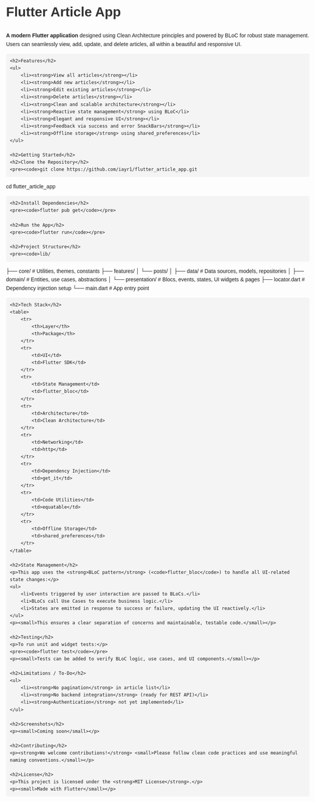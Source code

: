 <!DOCTYPE html>
<html lang="en">
<head>
    <meta charset="UTF-8">
    <meta name="viewport" content="width=device-width, initial-scale=1.0">
    <title>Flutter Article App</title>
    <style>
        body {
            font-family: Arial, sans-serif;
            line-height: 1.6;
            margin: 0 auto;
            max-width: 800px;
            padding: 20px;
        }
        h1 {
            font-size: 2.5em;
            color: #333;
        }
        h2 {
            font-size: 1.8em;
            color: #444;
            margin-top: 1.5em;
        }
        strong {
            font-weight: bold;
        }
        small {
            font-size: 0.85em;
            color: #666;
        }
        pre {
            background: #f4f4f4;
            padding: 10px;
            border-radius: 5px;
            overflow-x: auto;
        }
        table {
            width: 100%;
            border-collapse: collapse;
            margin: 1em 0;
        }
        th, td {
            border: 1px solid #ddd;
            padding: 8px;
            text-align: left;
        }
        th {
            background: #f4f4f4;
        }
        ul, ol {
            margin: 1em 0;
            padding-left: 2em;
        }
    </style>
</head>
<body>
    <h1>Flutter Article App</h1>
    <p><strong>A modern Flutter application</strong> designed using Clean Architecture principles and powered by BLoC for robust state management. Users can seamlessly view, add, update, and delete articles, all within a beautiful and responsive UI.</p>

    <h2>Features</h2>
    <ul>
        <li><strong>View all articles</strong></li>
        <li><strong>Add new articles</strong></li>
        <li><strong>Edit existing articles</strong></li>
        <li><strong>Delete articles</strong></li>
        <li><strong>Clean and scalable architecture</strong></li>
        <li><strong>Reactive state management</strong> using BLoC</li>
        <li><strong>Elegant and responsive UI</strong></li>
        <li><strong>Feedback via success and error SnackBars</strong></li>
        <li><strong>Offline storage</strong> using shared_preferences</li>
    </ul>

    <h2>Getting Started</h2>
    <h2>Clone the Repository</h2>
    <pre><code>git clone https://github.com/iayr1/flutter_article_app.git
cd flutter_article_app</code></pre>

    <h2>Install Dependencies</h2>
    <pre><code>flutter pub get</code></pre>

    <h2>Run the App</h2>
    <pre><code>flutter run</code></pre>

    <h2>Project Structure</h2>
    <pre><code>lib/
├── core/                 # Utilities, themes, constants
├── features/
│   └── posts/
│       ├── data/         # Data sources, models, repositories
│       ├── domain/       # Entities, use cases, abstractions
│       └── presentation/ # Blocs, events, states, UI widgets & pages
├── locator.dart          # Dependency injection setup
└── main.dart             # App entry point</code></pre>

    <h2>Tech Stack</h2>
    <table>
        <tr>
            <th>Layer</th>
            <th>Package</th>
        </tr>
        <tr>
            <td>UI</td>
            <td>Flutter SDK</td>
        </tr>
        <tr>
            <td>State Management</td>
            <td>flutter_bloc</td>
        </tr>
        <tr>
            <td>Architecture</td>
            <td>Clean Architecture</td>
        </tr>
        <tr>
            <td>Networking</td>
            <td>http</td>
        </tr>
        <tr>
            <td>Dependency Injection</td>
            <td>get_it</td>
        </tr>
        <tr>
            <td>Code Utilities</td>
            <td>equatable</td>
        </tr>
        <tr>
            <td>Offline Storage</td>
            <td>shared_preferences</td>
        </tr>
    </table>

    <h2>State Management</h2>
    <p>This app uses the <strong>BLoC pattern</strong> (<code>flutter_bloc</code>) to handle all UI-related state changes:</p>
    <ul>
        <li>Events triggered by user interaction are passed to BLoCs.</li>
        <li>BLoCs call Use Cases to execute business logic.</li>
        <li>States are emitted in response to success or failure, updating the UI reactively.</li>
    </ul>
    <p><small>This ensures a clear separation of concerns and maintainable, testable code.</small></p>

    <h2>Testing</h2>
    <p>To run unit and widget tests:</p>
    <pre><code>flutter test</code></pre>
    <p><small>Tests can be added to verify BLoC logic, use cases, and UI components.</small></p>

    <h2>Limitations / To-Do</h2>
    <ul>
        <li><strong>No pagination</strong> in article list</li>
        <li><strong>No backend integration</strong> (ready for REST API)</li>
        <li><strong>Authentication</strong> not yet implemented</li>
    </ul>

    <h2>Screenshots</h2>
    <p><small>Coming soon</small></p>

    <h2>Contributing</h2>
    <p><strong>We welcome contributions!</strong> <small>Please follow clean code practices and use meaningful naming conventions.</small></p>

    <h2>License</h2>
    <p>This project is licensed under the <strong>MIT License</strong>.</p>
    <p><small>Made with Flutter</small></p>
</body>
</html>
